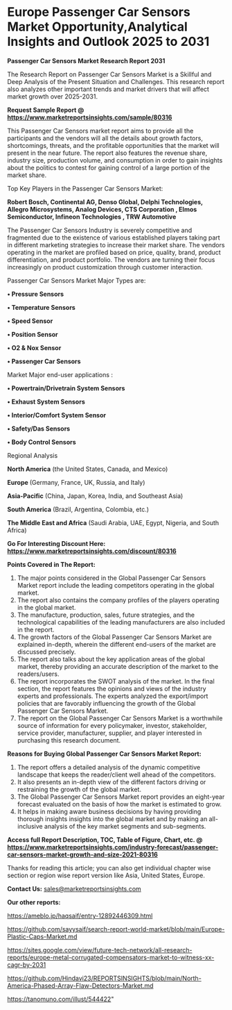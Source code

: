 # Europe Passenger Car Sensors Market Opportunity,Analytical Insights and Outlook 2025 to 2031

<strong>Passenger Car Sensors Market Research Report 2031</strong>

The Research Report on Passenger Car Sensors Market is a Skillful and Deep Analysis of the Present Situation and Challenges. This research report also analyzes other important trends and market drivers that will affect market growth over 2025-2031.

<strong>Request Sample Report @ <a href=https://www.marketreportsinsights.com/sample/80316>https://www.marketreportsinsights.com/sample/80316</a></strong>

This Passenger Car Sensors market report aims to provide all the participants and the vendors will all the details about growth factors, shortcomings, threats, and the profitable opportunities that the market will present in the near future. The report also features the revenue share, industry size, production volume, and consumption in order to gain insights about the politics to contest for gaining control of a large portion of the market share.

Top Key Players in the Passenger Car Sensors Market:

<strong>Robert Bosch, Continental AG, Denso Global, Delphi Technologies, Allegro Microsystems, Analog Devices, CTS Corporation , Elmos Semiconductor, Infineon Technologies , TRW Automotive</strong>

The Passenger Car Sensors Industry is severely competitive and fragmented due to the existence of various established players taking part in different marketing strategies to increase their market share. The vendors operating in the market are profiled based on price, quality, brand, product differentiation, and product portfolio. The vendors are turning their focus increasingly on product customization through customer interaction.

Passenger Car Sensors Market Major Types are:

<strong>• Pressure Sensors

• Temperature Sensors

• Speed Sensor

• Position Sensor

• O2 & Nox Sensor

• Passenger Car Sensors</strong>

Market Major end-user applications :

<strong>• Powertrain/Drivetrain System Sensors

• Exhaust System Sensors

• Interior/Comfort System Sensor

• Safety/Das Sensors

• Body Control Sensors</strong>

Regional Analysis

</u><strong><b>North America</b></strong> (the United States, Canada, and Mexico)

<strong><b>Europe </b></strong>(Germany, France, UK, Russia, and Italy)

<strong><b>Asia-Pacific</b></strong> (China, Japan, Korea, India, and Southeast Asia)

<strong><b>South America</b></strong> (Brazil, Argentina, Colombia, etc.)

<strong><b>The Middle East and Africa</b></strong> (Saudi Arabia, UAE, Egypt, Nigeria, and South Africa)

<strong>Go For Interesting Discount Here: <a href=https://www.marketreportsinsights.com/discount/80316>https://www.marketreportsinsights.com/discount/80316</a></strong>

<strong>Points Covered in The Report:</strong>
<ol>
  <li>The major points considered in the Global Passenger Car Sensors Market report include the leading competitors operating in the global market.</li>
  <li>The report also contains the company profiles of the players operating in the global market.</li>
  <li>The manufacture, production, sales, future strategies, and the technological capabilities of the leading manufacturers are also included in the report.</li>
  <li>The growth factors of the Global Passenger Car Sensors Market are explained in-depth, wherein the different end-users of the market are discussed precisely.</li>
  <li>The report also talks about the key application areas of the global market, thereby providing an accurate description of the market to the readers/users.</li>
  <li>The report incorporates the SWOT analysis of the market. In the final section, the report features the opinions and views of the industry experts and professionals. The experts analyzed the export/import policies that are favorably influencing the growth of the Global Passenger Car Sensors Market.</li>
  <li>The report on the Global Passenger Car Sensors Market is a worthwhile source of information for every policymaker, investor, stakeholder, service provider, manufacturer, supplier, and player interested in purchasing this research document.</li>
</ol>
<strong>Reasons for Buying Global Passenger Car Sensors Market Report:</strong>

<ol>
  <li>The report offers a detailed analysis of the dynamic competitive landscape that keeps the reader/client well ahead of the competitors.</li>
  <li>It also presents an in-depth view of the different factors driving or restraining the growth of the global market.</li>
  <li>The Global Passenger Car Sensors Market report provides an eight-year forecast evaluated on the basis of how the market is estimated to grow.</li>
  <li>It helps in making aware business decisions by having providing thorough insights insights into the global market and by making an all-inclusive analysis of the key market segments and sub-segments.</li>
</ol>
<strong>Access full Report Description, TOC, Table of Figure, Chart, etc. @ <a href=https://www.marketreportsinsights.com/industry-forecast/passenger-car-sensors-market-growth-and-size-2021-80316>https://www.marketreportsinsights.com/industry-forecast/passenger-car-sensors-market-growth-and-size-2021-80316</a></strong>


Thanks for reading this article; you can also get individual chapter wise section or region wise report version like Asia, United States, Europe.

<strong>Contact Us:</strong>
sales@marketreportsinsights.com

<strong>Our other reports:</strong>

<a href=https://ameblo.jp/haqsaif/entry-12892446309.html>https://ameblo.jp/haqsaif/entry-12892446309.html</a>

<a href=https://github.com/sayysaif/search-report-world-market/blob/main/Europe-Plastic-Caps-Market.md>https://github.com/sayysaif/search-report-world-market/blob/main/Europe-Plastic-Caps-Market.md</a>

<a href=https://sites.google.com/view/future-tech-network/all-research-reports/europe-metal-corrugated-compensators-market-to-witness-xx-cagr-by-2031>https://sites.google.com/view/future-tech-network/all-research-reports/europe-metal-corrugated-compensators-market-to-witness-xx-cagr-by-2031</a>

<a href=https://github.com/Hindavi23/REPORTSINSIGHTS/blob/main/North-America-Phased-Array-Flaw-Detectors-Market.md>https://github.com/Hindavi23/REPORTSINSIGHTS/blob/main/North-America-Phased-Array-Flaw-Detectors-Market.md</a>

<a href=https://tanomuno.com/illust/544422>https://tanomuno.com/illust/544422</a>"
